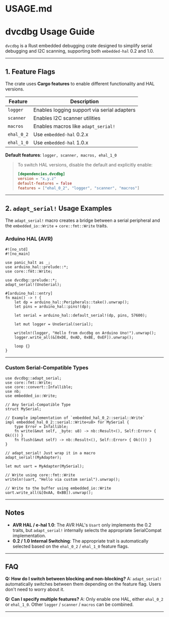 # USAGE.md

# dvcdbg Usage Guide

`dvcdbg` is a Rust embedded debugging crate designed to simplify serial debugging and I2C scanning, supporting both `embedded-hal` 0.2 and 1.0.

---

## 1. Feature Flags

The crate uses **Cargo features** to enable different functionality and HAL versions.

| Feature      | Description                                      |
| ------------ | ------------------------------------------------ |
| `logger`     | Enables logging support via serial adapters      |
| `scanner`    | Enables I2C scanner utilities                    |
| `macros`     | Enables macros like `adapt_serial!`              |
| `ehal_0_2`   | Use `embedded-hal` 0.2.x                         |
| `ehal_1_0`   | Use `embedded-hal` 1.0.x                         |

**Default features**: `logger, scanner, macros, ehal_1_0`

> To switch HAL versions, disable the default and explicitly enable:
>
> ```toml
> [dependencies.dvcdbg]
> version = "x.y.z"
> default-features = false
> features = ["ehal_0_2", "logger", "scanner", "macros"]
> ```

---

## 2. `adapt_serial!` Usage Examples

The `adapt_serial!` macro creates a bridge between a serial peripheral and the `embedded_io::Write` + `core::fmt::Write` traits.

### Arduino HAL (AVR)

```rust,no_run
#![no_std]
#![no_main]

use panic_halt as _;
use arduino_hal::prelude::*;
use core::fmt::Write;

use dvcdbg::prelude::*;
adapt_serial!(UnoSerial);

#[arduino_hal::entry]
fn main() -> ! {
    let dp = arduino_hal::Peripherals::take().unwrap();
    let pins = arduino_hal::pins!(dp);

    let serial = arduino_hal::default_serial!(dp, pins, 57600);

    let mut logger = UnoSerial(serial);

    writeln!(logger, "Hello from dvcdbg on Arduino Uno!").unwrap();
    logger.write_all(&[0xDE, 0xAD, 0xBE, 0xEF]).unwrap();

    loop {}
}

```

---

### Custom Serial-Compatible Types

```rust,no_run
use dvcdbg::adapt_serial;
use core::fmt::Write;
use core::convert::Infallible;
use nb;
use embedded_io::Write;

// Any Serial-Compatible Type
struct MySerial;

// Example implementation of `embedded_hal_0_2::serial::Write`
impl embedded_hal_0_2::serial::Write<u8> for MySerial {
    type Error = Infallible;
    fn write(&mut self, _byte: u8) -> nb::Result<(), Self::Error> { Ok(()) }
    fn flush(&mut self) -> nb::Result<(), Self::Error> { Ok(()) }
}

// adapt_serial! Just wrap it in a macro
adapt_serial!(MyAdapter);

let mut uart = MyAdapter(MySerial);

// Write using core::fmt::Write
writeln!(uart, "Hello via custom serial").unwrap();

// Write to the buffer using embedded_io::Write
uart.write_all(&[0xAA, 0xBB]).unwrap();
```

---

## Notes

* **AVR HAL / e-hal 1.0**: The AVR HAL's `Usart` only implements the 0.2 traits, but `adapt_serial!` internally selects the appropriate SerialCompat implementation.
* **0.2 / 1.0 Internal Switching**: The appropriate trait is automatically selected based on the `ehal_0_2` / `ehal_1_0` feature flags.

---

## FAQ

**Q: How do I switch between blocking and non-blocking?**
A: `adapt_serial!` automatically switches between them depending on the feature flag. Users don't need to worry about it.

**Q: Can I specify multiple features?**
A: Only enable one HAL, either `ehal_0_2` or `ehal_1_0`. Other `logger` / `scanner` / `macros` can be combined.

---
